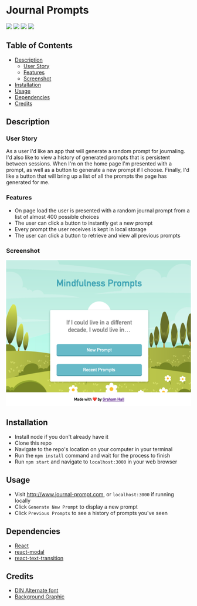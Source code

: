 # Journal Prompts

![](https://img.shields.io/github/license/ghall89/mindfulness-prompts?style=for-the-badge)
![](https://img.shields.io/netlify/e42ca796-708c-410d-852e-7315694c5304?style=for-the-badge)
![](https://img.shields.io/github/languages/top/ghall89/mindfulness-prompts?style=for-the-badge)
![](https://img.shields.io/github/last-commit/ghall89/mindfulness-prompts/main?style=for-the-badge)

## Table of Contents

- [Description](#description)
  - [User Story](#user-story)
  - [Features](#features)
  - [Screenshot](#screenshot)
- [Installation](#installation)
- [Usage](#usage)
- [Dependencies](#dependencies)
- [Credits](#credits)

## Description

### User Story

As a user I'd like an app that will generate a random prompt for journaling. I'd also like to view a history of generated prompts that is persistent between sessions. When I'm on the home page I'm presented with a prompt, as well as a button to generate a new prompt if I choose. Finally, I'd like a button that will bring up a list of all the prompts the page has generated for me.

### Features

- On page load the user is presented with a random journal prompt from a list of almost 400 possible choices
- The user can click a button to instantly get a new prompt
- Every prompt the user receives is kept in local storage
- The user can click a button to retrieve and view all previous prompts

### Screenshot

![](./screenshot.png)

## Installation

- Install node if you don't already have it
- Clone this repo
- Navigate to the repo's location on your computer in your terminal
- Run the `npm install` command and wait for the process to finish
- Run `npm start` and navigate to `localhost:3000` in your web browser

## Usage

- Visit http://www.journal-prompt.com, or `localhost:3000` if running locally
- Click `Generate New Prompt` to display a new prompt
- Click `Previous Prompts` to see a history of prompts you've seen

## Dependencies

- [React](https://reactjs.org)
- [react-modal](https://www.npmjs.com/package/react-modal)
- [react-text-transition](https://www.npmjs.com/package/react-text-transition)

## Credits

- [DIN Alternate font](https://www.cufonfonts.com/font/din-alternate)
- [Background Graphic](https://www.vecteezy.com/vector-art/2072726-spring-nature-landscape)
